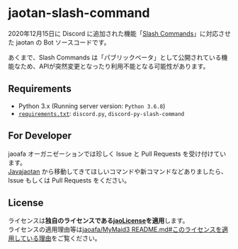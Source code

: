 # jaotan-slash-command

2020年12月15日に Discord に追加された機能「[Slash Commands](https://discord.com/developers/docs/interactions/slash-commands)」に対応させた jaotan の Bot ソースコードです。

あくまで、Slash Commands は「パブリックベータ」として公開されている機能なため、APIが突然変更となったり利用不能となる可能性があります。

## Requirements

- Python 3.x (Running server version: `Python 3.6.8`)
- [`requirements.txt`](requirements.txt): `discord.py`, `discord-py-slash-command`

## For Developer

jaoafa オーガニゼーションでは珍しく Issue と Pull Requests を受け付けています。  
[Javajaotan](https://github.com/jaoafa/Javajaotan) から移動してきてほしいコマンドや新コマンドなどありましたら、 Issue もしくは Pull Requests をください。

## License

ライセンスは**独自のライセンスである[jaoLicense](https://github.com/jaoafa/jao-Minecraft-Server/blob/master/jaoLICENSE.md)を適用**します。  
ライセンスの適用理由等は[jaoafa/MyMaid3 README.md#このライセンスを適用している理由](https://github.com/jaoafa/MyMaid3/blob/master/README.md#このライセンスを適用している理由)をご覧ください。
